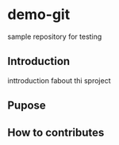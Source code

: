 # demo-git

sample repository for testing


## Introduction
 inttroduction fabout thi sproject

## Pupose

 

## How to contributes
